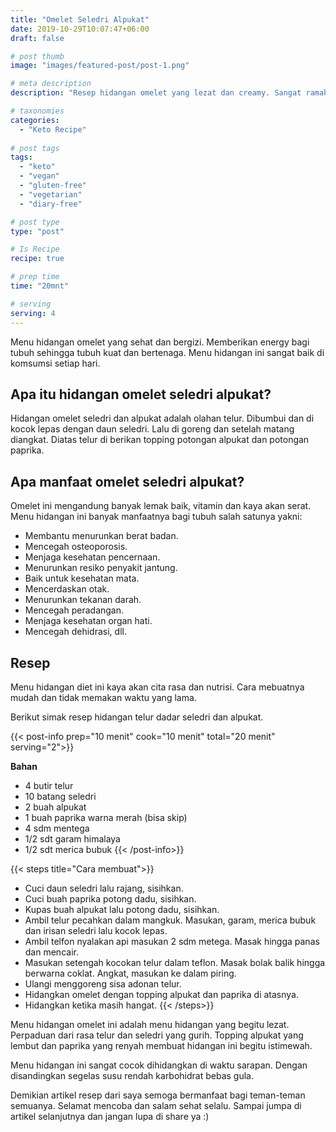 ```yaml
---
title: "Omelet Seledri Alpukat"
date: 2019-10-29T10:07:47+06:00
draft: false

# post thumb
image: "images/featured-post/post-1.png"

# meta description
description: "Resep hidangan omelet yang lezat dan creamy. Sangat ramah untuk diet keto."

# taxonomies
categories:
  - "Keto Recipe"
  
# post tags
tags:
  - "keto"
  - "vegan"
  - "gluten-free"
  - "vegetarian"
  - "diary-free"

# post type
type: "post"

# Is Recipe
recipe: true

# prep time
time: "20mnt"

# serving
serving: 4
---
```


Menu hidangan omelet yang sehat dan bergizi. Memberikan energy bagi tubuh sehingga tubuh kuat dan bertenaga. Menu hidangan ini sangat baik di komsumsi setiap hari.

## Apa itu hidangan omelet seledri alpukat?

Hidangan omelet seledri dan alpukat adalah olahan telur. Dibumbui dan di kocok lepas dengan daun seledri. Lalu di goreng dan setelah matang diangkat. Diatas telur di berikan topping potongan alpukat dan potongan paprika.

## Apa manfaat omelet seledri alpukat?

Omelet ini mengandung banyak lemak baik, vitamin dan kaya akan serat. Menu hidangan ini banyak manfaatnya bagi tubuh salah satunya yakni:
- Membantu menurunkan berat badan.
- Mencegah osteoporosis.
- Menjaga kesehatan pencernaan.
- Menurunkan resiko penyakit jantung.
- Baik untuk kesehatan mata.
- Mencerdaskan otak.
- Menurunkan tekanan darah.
- Mencegah peradangan.
- Menjaga kesehatan organ hati.
- Mencegah dehidrasi, dll.

## Resep
Menu hidangan diet ini kaya akan cita rasa dan nutrisi. Cara mebuatnya mudah dan tidak memakan waktu yang lama.

Berikut simak  resep hidangan telur dadar seledri dan alpukat.

{{< post-info prep="10 menit" cook="10 menit" total="20 menit" serving="2">}}

__Bahan__

- 4 butir telur
- 10 batang seledri
- 2 buah alpukat
- 1 buah paprika warna merah (bisa skip)
- 4 sdm mentega
- 1/2 sdt garam himalaya
- 1/2 sdt merica bubuk
{{< /post-info>}}

{{< steps title="Cara membuat">}}
- Cuci daun seledri lalu rajang, sisihkan.
- Cuci buah paprika potong dadu, sisihkan.
- Kupas buah alpukat lalu potong dadu, sisihkan.
- Ambil telur pecahkan dalam mangkuk. Masukan, garam, merica bubuk dan irisan seledri lalu kocok lepas.
- Ambil telfon nyalakan api masukan 2 sdm metega. Masak hingga panas dan mencair.
- Masukan setengah kocokan telur dalam teflon. Masak bolak balik hingga berwarna coklat. Angkat, masukan ke dalam piring.
-  Ulangi menggoreng sisa adonan telur.
- Hidangkan omelet dengan topping alpukat dan paprika di atasnya.
- Hidangkan ketika masih hangat.
{{< /steps>}}

Menu hidangan omelet ini adalah menu hidangan yang begitu lezat. Perpaduan dari rasa telur dan seledri yang gurih. Topping alpukat yang lembut dan paprika yang renyah membuat hidangan ini begitu istimewah.

Menu hidangan ini sangat cocok dihidangkan di waktu sarapan. Dengan disandingkan segelas susu rendah karbohidrat bebas gula.

Demikian artikel resep dari saya semoga bermanfaat bagi teman-teman semuanya. Selamat mencoba dan salam sehat selalu. Sampai jumpa di artikel selanjutnya dan jangan lupa di share ya :)